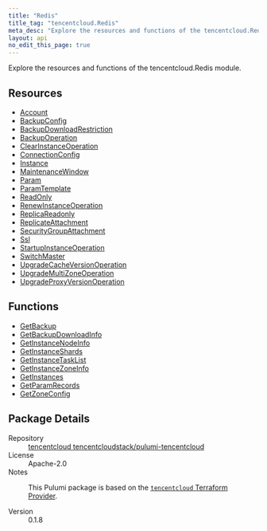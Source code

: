 ```yaml
---
title: "Redis"
title_tag: "tencentcloud.Redis"
meta_desc: "Explore the resources and functions of the tencentcloud.Redis module."
layout: api
no_edit_this_page: true
---
```


<!-- WARNING: this file was generated by Pulumi Docs Generator. -->
<!-- Do not edit by hand unless you're certain you know what you are doing! -->

Explore the resources and functions of the tencentcloud.Redis module.

<h2 id="resources">Resources</h2>
<ul class="api">
    <li><a href="account/" title="Account"><span class="api-symbol api-symbol--resource"></span>Account</a></li>
    <li><a href="backupconfig/" title="BackupConfig"><span class="api-symbol api-symbol--resource"></span>BackupConfig</a></li>
    <li><a href="backupdownloadrestriction/" title="BackupDownloadRestriction"><span class="api-symbol api-symbol--resource"></span>BackupDownloadRestriction</a></li>
    <li><a href="backupoperation/" title="BackupOperation"><span class="api-symbol api-symbol--resource"></span>BackupOperation</a></li>
    <li><a href="clearinstanceoperation/" title="ClearInstanceOperation"><span class="api-symbol api-symbol--resource"></span>ClearInstanceOperation</a></li>
    <li><a href="connectionconfig/" title="ConnectionConfig"><span class="api-symbol api-symbol--resource"></span>ConnectionConfig</a></li>
    <li><a href="instance/" title="Instance"><span class="api-symbol api-symbol--resource"></span>Instance</a></li>
    <li><a href="maintenancewindow/" title="MaintenanceWindow"><span class="api-symbol api-symbol--resource"></span>MaintenanceWindow</a></li>
    <li><a href="param/" title="Param"><span class="api-symbol api-symbol--resource"></span>Param</a></li>
    <li><a href="paramtemplate/" title="ParamTemplate"><span class="api-symbol api-symbol--resource"></span>ParamTemplate</a></li>
    <li><a href="readonly/" title="ReadOnly"><span class="api-symbol api-symbol--resource"></span>ReadOnly</a></li>
    <li><a href="renewinstanceoperation/" title="RenewInstanceOperation"><span class="api-symbol api-symbol--resource"></span>RenewInstanceOperation</a></li>
    <li><a href="replicareadonly/" title="ReplicaReadonly"><span class="api-symbol api-symbol--resource"></span>ReplicaReadonly</a></li>
    <li><a href="replicateattachment/" title="ReplicateAttachment"><span class="api-symbol api-symbol--resource"></span>ReplicateAttachment</a></li>
    <li><a href="securitygroupattachment/" title="SecurityGroupAttachment"><span class="api-symbol api-symbol--resource"></span>SecurityGroupAttachment</a></li>
    <li><a href="ssl/" title="Ssl"><span class="api-symbol api-symbol--resource"></span>Ssl</a></li>
    <li><a href="startupinstanceoperation/" title="StartupInstanceOperation"><span class="api-symbol api-symbol--resource"></span>StartupInstanceOperation</a></li>
    <li><a href="switchmaster/" title="SwitchMaster"><span class="api-symbol api-symbol--resource"></span>SwitchMaster</a></li>
    <li><a href="upgradecacheversionoperation/" title="UpgradeCacheVersionOperation"><span class="api-symbol api-symbol--resource"></span>UpgradeCacheVersionOperation</a></li>
    <li><a href="upgrademultizoneoperation/" title="UpgradeMultiZoneOperation"><span class="api-symbol api-symbol--resource"></span>UpgradeMultiZoneOperation</a></li>
    <li><a href="upgradeproxyversionoperation/" title="UpgradeProxyVersionOperation"><span class="api-symbol api-symbol--resource"></span>UpgradeProxyVersionOperation</a></li>
</ul>

<h2 id="functions">Functions</h2>
<ul class="api">
    <li><a href="getbackup/" title="GetBackup"><span class="api-symbol api-symbol--function"></span>GetBackup</a></li>
    <li><a href="getbackupdownloadinfo/" title="GetBackupDownloadInfo"><span class="api-symbol api-symbol--function"></span>GetBackupDownloadInfo</a></li>
    <li><a href="getinstancenodeinfo/" title="GetInstanceNodeInfo"><span class="api-symbol api-symbol--function"></span>GetInstanceNodeInfo</a></li>
    <li><a href="getinstanceshards/" title="GetInstanceShards"><span class="api-symbol api-symbol--function"></span>GetInstanceShards</a></li>
    <li><a href="getinstancetasklist/" title="GetInstanceTaskList"><span class="api-symbol api-symbol--function"></span>GetInstanceTaskList</a></li>
    <li><a href="getinstancezoneinfo/" title="GetInstanceZoneInfo"><span class="api-symbol api-symbol--function"></span>GetInstanceZoneInfo</a></li>
    <li><a href="getinstances/" title="GetInstances"><span class="api-symbol api-symbol--function"></span>GetInstances</a></li>
    <li><a href="getparamrecords/" title="GetParamRecords"><span class="api-symbol api-symbol--function"></span>GetParamRecords</a></li>
    <li><a href="getzoneconfig/" title="GetZoneConfig"><span class="api-symbol api-symbol--function"></span>GetZoneConfig</a></li>
</ul>

<h2 id="package-details">Package Details</h2>
<dl class="package-details">
	<dt>Repository</dt>
	<dd><a href="https://github.com/tencentcloudstack/pulumi-tencentcloud">tencentcloud tencentcloudstack/pulumi-tencentcloud</a></dd>
	<dt>License</dt>
	<dd>Apache-2.0</dd>
	<dt>Notes</dt>
	<dd><p>This Pulumi package is based on the <a href="https://github.com/tencentcloudstack/terraform-provider-tencentcloud"><code>tencentcloud</code> Terraform Provider</a>.</p>
</dd>
	<dt>Version</dt>
	<dd>0.1.8</dd>
</dl>

